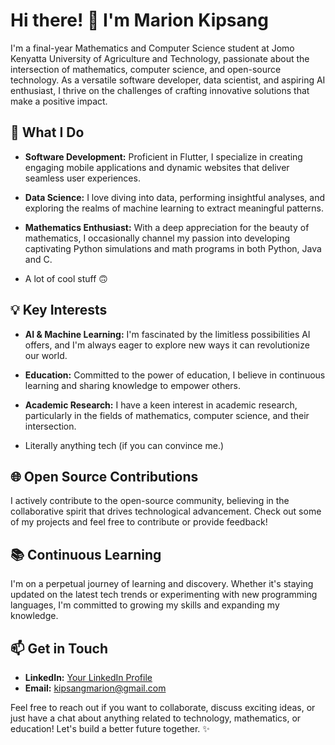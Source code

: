 <!--
**kipsangmarion/kipsangmarion** is a ✨ _special_ ✨ repository because its `README.md` (this file) appears on your GitHub profile.

Here are some ideas to get you started:

- 🔭 I’m currently working on ...
- 🌱 I’m currently learning ...
- 👯 I’m looking to collaborate on ...
- 🤔 I’m looking for help with ...
- 💬 Ask me about ...
- 📫 How to reach me: ...
- 😄 Pronouns: ...
- ⚡ Fun fact: ...
-->
# Hi there! 👋 I'm Marion Kipsang

I'm a final-year Mathematics and Computer Science student at Jomo Kenyatta University of Agriculture and Technology, passionate about the intersection of mathematics, computer science, and open-source technology. As a versatile software developer, data scientist, and aspiring AI enthusiast, I thrive on the challenges of crafting innovative solutions that make a positive impact.

## 🚀 What I Do

- **Software Development:** Proficient in Flutter, I specialize in creating engaging mobile applications and dynamic websites that deliver seamless user experiences.

- **Data Science:** I love diving into data, performing insightful analyses, and exploring the realms of machine learning to extract meaningful patterns.

- **Mathematics Enthusiast:** With a deep appreciation for the beauty of mathematics, I occasionally channel my passion into developing captivating Python simulations and math programs in both Python, Java and C.

- A lot of cool stuff 🙃

## 💡 Key Interests

- **AI & Machine Learning:** I'm fascinated by the limitless possibilities AI offers, and I'm always eager to explore new ways it can revolutionize our world.

- **Education:** Committed to the power of education, I believe in continuous learning and sharing knowledge to empower others.

- **Academic Research:** I have a keen interest in academic research, particularly in the fields of mathematics, computer science, and their intersection.

- Literally anything tech (if you can convince me.)

## 🌐 Open Source Contributions

I actively contribute to the open-source community, believing in the collaborative spirit that drives technological advancement. Check out some of my projects and feel free to contribute or provide feedback!

## 📚 Continuous Learning

I'm on a perpetual journey of learning and discovery. Whether it's staying updated on the latest tech trends or experimenting with new programming languages, I'm committed to growing my skills and expanding my knowledge.

## 📫 Get in Touch

- **LinkedIn:** [Your LinkedIn Profile](https://www.linkedin.com/in/marion-kipsang-abb762148/)
- **Email:** kipsangmarion@gmail.com

Feel free to reach out if you want to collaborate, discuss exciting ideas, or just have a chat about anything related to technology, mathematics, or education! Let's build a better future together. ✨
